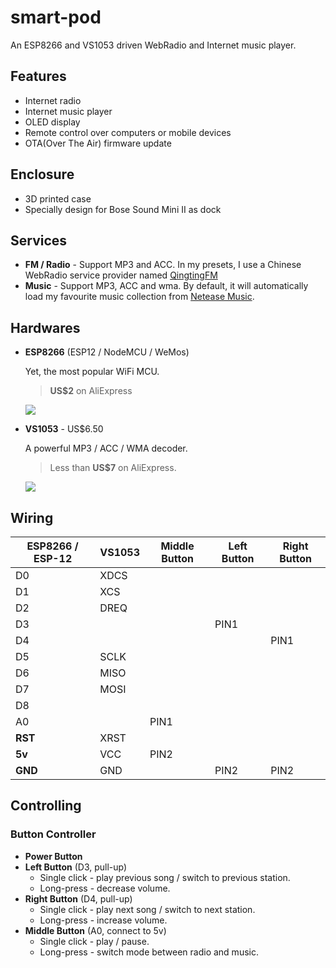 # smart-pod
An ESP8266 and VS1053 driven WebRadio and Internet music player.

## Features

+ Internet radio
+ Internet music player
+ OLED display
+ Remote control over computers or mobile devices
+ OTA(Over The Air) firmware update

## Enclosure

+ 3D printed case
+ Specially design for Bose Sound Mini II as dock

## Services
+ **FM / Radio** - Support MP3 and ACC. In my presets, I use a Chinese WebRadio service provider named   [QingtingFM](http://qingting.fm/)
+ **Music** - Support MP3, ACC and wma. By default, it will automatically load my favourite music collection from [Netease Music](http://music.163.com).

## Hardwares

+ **ESP8266** (ESP12 / NodeMCU / WeMos)

  Yet, the most popular WiFi MCU.

  >   **US$2** on AliExpress

  ![](http://www.cnx-software.com/wp-content/uploads/2016/02/Wemos_D1_mini.jpg)

+ **VS1053** - US$6.50

  A powerful MP3 / ACC / WMA decoder.

  > Less than **US$7** on AliExpress.

  ![](http://img.dxcdn.com/productimages/sku_221526_1.jpg)


## Wiring
| ESP8266 / ESP-12 | VS1053 | Middle Button | Left Button | Right Button |
| ---------------- | ------ | ------------- | ----------- | ------------ |
| D0               | XDCS   |               |             |              |
| D1               | XCS    |               |             |              |
| D2               | DREQ   |               |             |              |
| D3               |        |               | PIN1        |              |
| D4               |        |               |             | PIN1         |
| D5               | SCLK   |               |             |              |
| D6               | MISO   |               |             |              |
| D7               | MOSI   |               |             |              |
| D8               |        |               |             |              |
| A0               |        | PIN1          |             |              |
| **RST**          | XRST   |               |             |              |
| **5v**           | VCC    | PIN2          |             |              |
| **GND**          | GND    |               | PIN2        | PIN2         |



## Controlling

### Button Controller

* **Power Button**
* **Left Button** (D3, pull-up)
  * Single click - play previous song / switch to previous station.
  * Long-press - decrease volume.
* **Right Button** (D4, pull-up)
  - Single click - play next song / switch to next station.
  - Long-press - increase volume.
* **Middle Button** (A0, connect to 5v)
  - Single click - play / pause.
  - Long-press - switch mode between radio and music.
